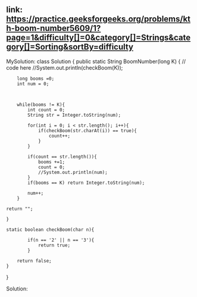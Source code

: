 ## link: https://practice.geeksforgeeks.org/problems/kth-boom-number5609/1?page=1&difficulty[]=0&category[]=Strings&category[]=Sorting&sortBy=difficulty

MySolution: class Solution {
    public static String BoomNumber(long K) {
        // code here 
        //System.out.println(checkBoom(K));
        
        
        
        long booms =0;
        int num = 0;
        
        
        
        while(booms != K){
            int count = 0;
            String str = Integer.toString(num);
            
            for(int i = 0; i < str.length(); i++){
                if(checkBoom(str.charAt(i)) == true){
                    count++;
                }
            }
        
            if(count == str.length()){
                booms +=1;
                count = 0;
                //System.out.println(num);
            }
            if(booms == K) return Integer.toString(num);
            
            num++;
        }

    return "";
        
    }
    
    static boolean checkBoom(char n){
         
            if(n == '2' || n == '3'){
                return true;
            }
        
        return false;
    }
}

Solution: 
